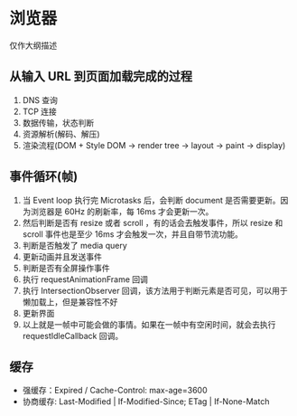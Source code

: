 # 浏览器

仅作大纲描述

## 从输入 URL 到页面加载完成的过程

1. DNS 查询
2. TCP 连接
3. 数据传输，状态判断
4. 资源解析(解码、解压)
5. 渲染流程(DOM + Style DOM -> render tree -> layout -> paint -> display)

## 事件循环(帧)

1. 当 Event loop 执行完 Microtasks 后，会判断 document 是否需要更新。因为浏览器是 60Hz 的刷新率，每 16ms 才会更新一次。
2. 然后判断是否有 resize 或者 scroll ，有的话会去触发事件，所以 resize 和 scroll 事件也是至少 16ms 才会触发一次，并且自带节流功能。
3. 判断是否触发了 media query
4. 更新动画并且发送事件
5. 判断是否有全屏操作事件
6. 执行 requestAnimationFrame 回调
7. 执行 IntersectionObserver 回调，该方法用于判断元素是否可见，可以用于懒加载上，但是兼容性不好
8. 更新界面
9. 以上就是一帧中可能会做的事情。如果在一帧中有空闲时间，就会去执行 requestIdleCallback 回调。

## 缓存

- 强缓存：Expired / Cache-Control: max-age=3600
- 协商缓存: Last-Modified | If-Modified-Since; ETag | If-None-Match
